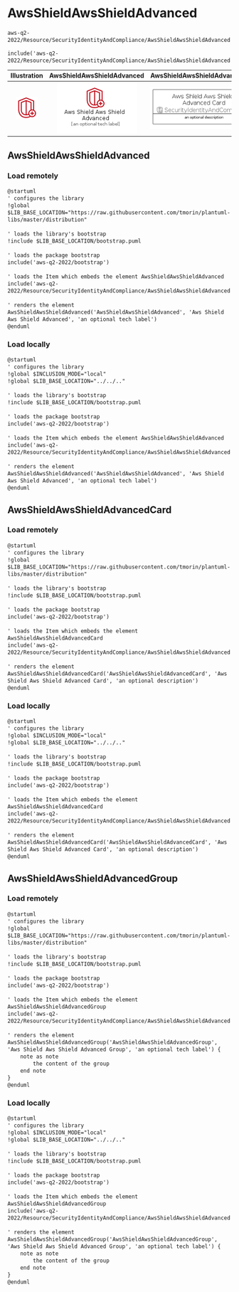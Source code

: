 # AwsShieldAwsShieldAdvanced


```text
aws-q2-2022/Resource/SecurityIdentityAndCompliance/AwsShieldAwsShieldAdvanced
```

```text
include('aws-q2-2022/Resource/SecurityIdentityAndCompliance/AwsShieldAwsShieldAdvanced')
```



| Illustration | AwsShieldAwsShieldAdvanced | AwsShieldAwsShieldAdvancedCard | AwsShieldAwsShieldAdvancedGroup |
| :---: | :---: | :---: | :---: |
| ![illustration for Illustration](../../../aws-q2-2022/Resource/SecurityIdentityAndCompliance/AwsShieldAwsShieldAdvanced.png) | ![illustration for AwsShieldAwsShieldAdvanced](../../../aws-q2-2022/Resource/SecurityIdentityAndCompliance/AwsShieldAwsShieldAdvanced.Local.png) | ![illustration for AwsShieldAwsShieldAdvancedCard](../../../aws-q2-2022/Resource/SecurityIdentityAndCompliance/AwsShieldAwsShieldAdvancedCard.Local.png) | ![illustration for AwsShieldAwsShieldAdvancedGroup](../../../aws-q2-2022/Resource/SecurityIdentityAndCompliance/AwsShieldAwsShieldAdvancedGroup.Local.png) |




## AwsShieldAwsShieldAdvanced

### Load remotely
```plantuml
@startuml
' configures the library
!global $LIB_BASE_LOCATION="https://raw.githubusercontent.com/tmorin/plantuml-libs/master/distribution"

' loads the library's bootstrap
!include $LIB_BASE_LOCATION/bootstrap.puml

' loads the package bootstrap
include('aws-q2-2022/bootstrap')

' loads the Item which embeds the element AwsShieldAwsShieldAdvanced
include('aws-q2-2022/Resource/SecurityIdentityAndCompliance/AwsShieldAwsShieldAdvanced')

' renders the element
AwsShieldAwsShieldAdvanced('AwsShieldAwsShieldAdvanced', 'Aws Shield Aws Shield Advanced', 'an optional tech label')
@enduml
```

### Load locally
```plantuml
@startuml
' configures the library
!global $INCLUSION_MODE="local"
!global $LIB_BASE_LOCATION="../../.."

' loads the library's bootstrap
!include $LIB_BASE_LOCATION/bootstrap.puml

' loads the package bootstrap
include('aws-q2-2022/bootstrap')

' loads the Item which embeds the element AwsShieldAwsShieldAdvanced
include('aws-q2-2022/Resource/SecurityIdentityAndCompliance/AwsShieldAwsShieldAdvanced')

' renders the element
AwsShieldAwsShieldAdvanced('AwsShieldAwsShieldAdvanced', 'Aws Shield Aws Shield Advanced', 'an optional tech label')
@enduml
```

## AwsShieldAwsShieldAdvancedCard

### Load remotely
```plantuml
@startuml
' configures the library
!global $LIB_BASE_LOCATION="https://raw.githubusercontent.com/tmorin/plantuml-libs/master/distribution"

' loads the library's bootstrap
!include $LIB_BASE_LOCATION/bootstrap.puml

' loads the package bootstrap
include('aws-q2-2022/bootstrap')

' loads the Item which embeds the element AwsShieldAwsShieldAdvancedCard
include('aws-q2-2022/Resource/SecurityIdentityAndCompliance/AwsShieldAwsShieldAdvanced')

' renders the element
AwsShieldAwsShieldAdvancedCard('AwsShieldAwsShieldAdvancedCard', 'Aws Shield Aws Shield Advanced Card', 'an optional description')
@enduml
```

### Load locally
```plantuml
@startuml
' configures the library
!global $INCLUSION_MODE="local"
!global $LIB_BASE_LOCATION="../../.."

' loads the library's bootstrap
!include $LIB_BASE_LOCATION/bootstrap.puml

' loads the package bootstrap
include('aws-q2-2022/bootstrap')

' loads the Item which embeds the element AwsShieldAwsShieldAdvancedCard
include('aws-q2-2022/Resource/SecurityIdentityAndCompliance/AwsShieldAwsShieldAdvanced')

' renders the element
AwsShieldAwsShieldAdvancedCard('AwsShieldAwsShieldAdvancedCard', 'Aws Shield Aws Shield Advanced Card', 'an optional description')
@enduml
```

## AwsShieldAwsShieldAdvancedGroup

### Load remotely
```plantuml
@startuml
' configures the library
!global $LIB_BASE_LOCATION="https://raw.githubusercontent.com/tmorin/plantuml-libs/master/distribution"

' loads the library's bootstrap
!include $LIB_BASE_LOCATION/bootstrap.puml

' loads the package bootstrap
include('aws-q2-2022/bootstrap')

' loads the Item which embeds the element AwsShieldAwsShieldAdvancedGroup
include('aws-q2-2022/Resource/SecurityIdentityAndCompliance/AwsShieldAwsShieldAdvanced')

' renders the element
AwsShieldAwsShieldAdvancedGroup('AwsShieldAwsShieldAdvancedGroup', 'Aws Shield Aws Shield Advanced Group', 'an optional tech label') {
    note as note
        the content of the group
    end note
}
@enduml
```

### Load locally
```plantuml
@startuml
' configures the library
!global $INCLUSION_MODE="local"
!global $LIB_BASE_LOCATION="../../.."

' loads the library's bootstrap
!include $LIB_BASE_LOCATION/bootstrap.puml

' loads the package bootstrap
include('aws-q2-2022/bootstrap')

' loads the Item which embeds the element AwsShieldAwsShieldAdvancedGroup
include('aws-q2-2022/Resource/SecurityIdentityAndCompliance/AwsShieldAwsShieldAdvanced')

' renders the element
AwsShieldAwsShieldAdvancedGroup('AwsShieldAwsShieldAdvancedGroup', 'Aws Shield Aws Shield Advanced Group', 'an optional tech label') {
    note as note
        the content of the group
    end note
}
@enduml
```

